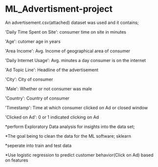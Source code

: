 # ML_Advertisment-project


An advertisement.csv(attached) dataset was used and it contains;

'Daily Time Spent on Site': consumer time on site in minutes

'Age': cutomer age in years

'Area Income': Avg. Income of geographical area of consumer

'Daily Internet Usage': Avg. minutes a day consumer is on the internet

'Ad Topic Line': Headline of the advertisement

'City': City of consumer

'Male': Whether or not consumer was male

'Country': Country of consumer

'Timestamp': Time at which consumer clicked on Ad or closed window

'Clicked on Ad': 0 or 1 indicated clicking on Ad

*perform Exploratory Data analysis for insights into the data set;

*The goal being to clean the data for the ML software; sklearn

*seperate into train and test data 

*Use logistic regression to predict customer behavior(Click on Ad) based on features
